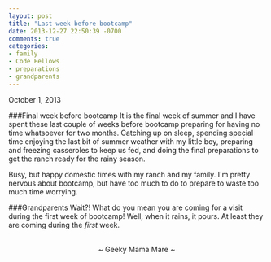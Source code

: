 ```yaml
---
layout: post
title: "Last week before bootcamp"
date: 2013-12-27 22:50:39 -0700
comments: true
categories:
- family
- Code Fellows
- preparations
- grandparents
---
```

October 1, 2013

###Final week before bootcamp
It is the final week of summer and I have spent these last couple of weeks before bootcamp preparing for having no time whatsoever for two months.  Catching up on sleep, spending special time enjoying the last bit of summer weather with my little boy, preparing and freezing casseroles to keep us fed, and doing the final preparations to get the ranch ready for the rainy season.

Busy, but happy domestic times with my ranch and my family.  I'm pretty nervous about bootcamp, but have too much to do to prepare to waste too much time worrying.

###Grandparents
Wait?!  What do you mean you are coming for a visit during the first week of bootcamp!  Well, when it rains, it pours.  At least they are coming during the *first* week.

<br>
<center>~ Geeky Mama Mare ~</center>
